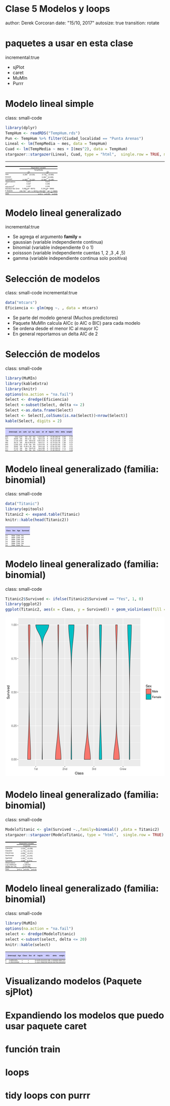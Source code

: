 <style>
.reveal h1, .reveal h2, .reveal h3 {
  word-wrap: normal;
  -moz-hyphens: none;
}
</style>

<style>
.small-code pre code {
  font-size: 1em;
}
</style>

Clase 5 Modelos y loops
========================================================
author: Derek Corcoran
date: "15/10, 2017"
autosize: true
transition: rotate

paquetes a usar en esta clase
========================

<STYLE TYPE="text/css">
<!--
  td{
    font-family: Arial; 
    font-size: 4pt;
    padding:0px;
    cellpadding="0";
    cellspacing="0"
  }
  th {
    font-family: Arial; 
    font-size: 4pt;
    height: 20px;
    font-weight: bold;
    text-align: right;
    background-color: #ccccff;
  }
  table { 
    border-spacing: 0px;
    border-collapse: collapse;
  }
--->
</STYLE>

incremental:true

* sjPlot
* caret
* MuMIn
* Purrr

Modelo lineal simple
========================================================
class: small-code

```r
library(dplyr)
TempHum <- readRDS("TempHum.rds")
Pun <- TempHum %>% filter(Ciudad_localidad == "Punta Arenas")
Lineal <- lm(TempMedia ~ mes, data = TempHum)
Cuad <- lm(TempMedia ~ mes + I(mes^2), data = TempHum)
stargazer::stargazer(Lineal, Cuad, type = "html",  single.row = TRUE, model.names = TRUE, model.numbers = FALSE)
```

***

<table style="text-align:center"><tr><td colspan="3" style="border-bottom: 1px solid black"></td></tr><tr><td style="text-align:left"></td><td colspan="2"><em>Dependent variable:</em></td></tr>
<tr><td></td><td colspan="2" style="border-bottom: 1px solid black"></td></tr>
<tr><td style="text-align:left"></td><td colspan="2">TempMedia</td></tr>
<tr><td style="text-align:left"></td><td>(1)</td><td>(2)</td></tr>
<tr><td colspan="3" style="border-bottom: 1px solid black"></td></tr><tr><td style="text-align:left">mes</td><td>-0.284<sup>***</sup> (0.018)</td><td>-3.716<sup>***</sup> (0.069)</td></tr>
<tr><td style="text-align:left">I(mes2)</td><td></td><td>0.264<sup>***</sup> (0.005)</td></tr>
<tr><td style="text-align:left">Constant</td><td>14.582<sup>***</sup> (0.132)</td><td>22.560<sup>***</sup> (0.195)</td></tr>
<tr><td colspan="3" style="border-bottom: 1px solid black"></td></tr><tr><td style="text-align:left">Observations</td><td>8,972</td><td>8,972</td></tr>
<tr><td style="text-align:left">R<sup>2</sup></td><td>0.027</td><td>0.246</td></tr>
<tr><td style="text-align:left">Adjusted R<sup>2</sup></td><td>0.027</td><td>0.245</td></tr>
<tr><td style="text-align:left">Residual Std. Error</td><td>5.898 (df = 8970)</td><td>5.194 (df = 8969)</td></tr>
<tr><td style="text-align:left">F Statistic</td><td>249.720<sup>***</sup> (df = 1; 8970)</td><td>1,459.989<sup>***</sup> (df = 2; 8969)</td></tr>
<tr><td colspan="3" style="border-bottom: 1px solid black"></td></tr><tr><td style="text-align:left"><em>Note:</em></td><td colspan="2" style="text-align:right"><sup>*</sup>p<0.1; <sup>**</sup>p<0.05; <sup>***</sup>p<0.01</td></tr>
</table>

Modelo lineal generalizado
========================================================
incremental:true
* Se agrega el argumento **family =**
* gaussian (variable independiente continua)
* binomial (variable independiente 0 o 1)
* poissson (variable independiente cuentas 1, 2 ,3 ,4 ,5)
* gamma (variable independiente continua solo positiva)

Selección de modelos
=======================
class: small-code
incremental:true


```r
data("mtcars")
Eficiencia <- glm(mpg ~. , data = mtcars)
```
* Se parte del modelo general (Muchos predictores)
* Paquete MuMIn calcula AICc (o AIC o BIC) para cada modelo
* Se ordena desde el menor IC al mayor IC
* En general reportamos un delta AIC de 2

Selección de modelos
=======================
class: small-code

```r
library(MuMIn)
library(kableExtra)
library(knitr)
options(na.action = "na.fail")
Select <- dredge(Eficiencia)
Select <-subset(Select, delta <= 2)
Select <-as.data.frame(Select)
Select <- Select[,colSums(is.na(Select))<nrow(Select)]
kable(Select, digits = 2)
```



|    | (Intercept)|   am|  carb|   cyl|    hp| qsec|    wt| df| logLik|   AICc| delta| weight|
|:---|-----------:|----:|-----:|-----:|-----:|----:|-----:|--:|------:|------:|-----:|------:|
|642 |        9.62| 2.94|    NA|    NA|    NA| 1.23| -3.92|  5| -72.06| 156.43|  0.00|   0.23|
|517 |       39.69|   NA|    NA| -1.51|    NA|   NA| -3.19|  4| -74.01| 157.49|  1.06|   0.13|
|706 |       17.44| 2.93|    NA|    NA| -0.02| 0.81| -3.24|  6| -71.16| 157.69|  1.26|   0.12|
|581 |       38.75|   NA|    NA| -0.94| -0.02|   NA| -3.17|  5| -72.74| 157.78|  1.36|   0.12|
|644 |       12.90| 3.51| -0.49|    NA|    NA| 1.02| -3.43|  6| -71.28| 157.92|  1.50|   0.11|
|519 |       39.60|   NA| -0.49| -1.29|    NA|   NA| -3.16|  5| -72.81| 157.93|  1.50|   0.11|
|577 |       37.23|   NA|    NA|    NA| -0.03|   NA| -3.88|  4| -74.33| 158.13|  1.71|   0.10|
|641 |       19.75|   NA|    NA|    NA|    NA| 0.93| -5.05|  4| -74.36| 158.20|  1.77|   0.09|

Modelo lineal generalizado (familia: binomial)
========================================================
class: small-code


```r
data("Titanic")
library(epitools)
Titanic2 <- expand.table(Titanic)
knitr::kable(head(Titanic2))
```



|Class |Sex  |Age   |Survived |
|:-----|:----|:-----|:--------|
|1st   |Male |Child |Yes      |
|1st   |Male |Child |Yes      |
|1st   |Male |Child |Yes      |
|1st   |Male |Child |Yes      |
|1st   |Male |Child |Yes      |
|1st   |Male |Adult |No       |

Modelo lineal generalizado (familia: binomial)
========================================================
class: small-code


```r
Titanic2$Survived <- ifelse(Titanic2$Survived == "Yes", 1, 0)
library(ggplot2)
ggplot(Titanic2, aes(x = Class, y = Survived)) + geom_violin(aes(fill = Sex)) 
```

![plot of chunk unnamed-chunk-6](Modelos-figure/unnamed-chunk-6-1.png)

Modelo lineal generalizado (familia: binomial)
========================================================
class: small-code

```r
ModeloTitanic <- glm(Survived ~.,family=binomial() ,data = Titanic2)
stargazer::stargazer(ModeloTitanic, type = "html",  single.row = TRUE)
```


<table style="text-align:center"><tr><td colspan="2" style="border-bottom: 1px solid black"></td></tr><tr><td style="text-align:left"></td><td><em>Dependent variable:</em></td></tr>
<tr><td></td><td colspan="1" style="border-bottom: 1px solid black"></td></tr>
<tr><td style="text-align:left"></td><td>Survived</td></tr>
<tr><td colspan="2" style="border-bottom: 1px solid black"></td></tr><tr><td style="text-align:left">Class2nd</td><td>-1.018<sup>***</sup> (0.196)</td></tr>
<tr><td style="text-align:left">Class3rd</td><td>-1.778<sup>***</sup> (0.172)</td></tr>
<tr><td style="text-align:left">ClassCrew</td><td>-0.858<sup>***</sup> (0.157)</td></tr>
<tr><td style="text-align:left">SexFemale</td><td>2.420<sup>***</sup> (0.140)</td></tr>
<tr><td style="text-align:left">AgeAdult</td><td>-1.062<sup>***</sup> (0.244)</td></tr>
<tr><td style="text-align:left">Constant</td><td>0.685<sup>**</sup> (0.273)</td></tr>
<tr><td colspan="2" style="border-bottom: 1px solid black"></td></tr><tr><td style="text-align:left">Observations</td><td>2,201</td></tr>
<tr><td style="text-align:left">Log Likelihood</td><td>-1,105.031</td></tr>
<tr><td style="text-align:left">Akaike Inf. Crit.</td><td>2,222.061</td></tr>
<tr><td colspan="2" style="border-bottom: 1px solid black"></td></tr><tr><td style="text-align:left"><em>Note:</em></td><td style="text-align:right"><sup>*</sup>p<0.1; <sup>**</sup>p<0.05; <sup>***</sup>p<0.01</td></tr>
</table>

Modelo lineal generalizado (familia: binomial)
========================================================
class: small-code

```r
library(MuMIn)
options(na.action = "na.fail")
select <- dredge(ModeloTitanic)
select <-subset(select, delta <= 20)
knitr::kable(select)
```



|   | (Intercept)|Age |Class |Sex | df|    logLik|     AICc|    delta|    weight|
|:--|-----------:|:---|:-----|:---|--:|---------:|--------:|--------:|---------:|
|8  |   0.6853195|+   |+     |+   |  6| -1105.031| 2222.099|  0.00000| 0.9997797|
|7  |  -0.3531200|NA  |+     |+   |  5| -1114.456| 2238.940| 16.84076| 0.0002203|

Visualizando modelos (Paquete sjPlot)
========================================================


Expandiendo los modelos que puedo usar paquete caret
===========================================


función train
===================


loops
=============


tidy loops con purrr
====================
